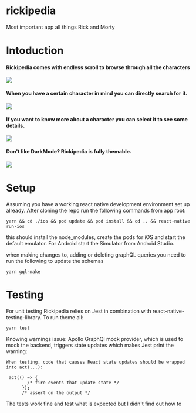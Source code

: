 # rickipedia
Most important app all things Rick and Morty

# Intoduction
#### Rickipedia comes with endless scroll to browse through all the characters

![](./gifs/RickipediaEndlessScroll.gif)


#### When you have a certain character in mind you can directly search for it.

![](./gifs/RickipediaSearchScreen.gif)

#### If you want to know more about a character you can select it to see some details.

![](./gifs/RickipediaDetailsScreen.gif)

#### Don't like DarkMode? Rickipedia is fully themable.

![](./gifs/RickipediaFullyThemable.gif)

# Setup
Assuming you have a working react native development environment set up already.
After cloning the repo run the following commands from app root:
```
yarn && cd ./ios && pod update && pod install && cd .. && react-native run-ios
```
this should install the node_modules, create the pods for iOS and start the default emulator. For Android start the Simulator from Android Studio.

when making changes to, adding or deleting graphQL queries you need to run the following to update the schemas
```
yarn gql-make
```

# Testing
For unit testing Rickipedia relies on Jest in combination with react-native-testing-library. To run theme all:
```
yarn test
```

Knowing warnings issue: Apollo GraphQl mock provider, which is used to mock the backend, triggers state updates which makes Jest print the warning:
```
When testing, code that causes React state updates should be wrapped into act(...):

 act(() => {
        /* fire events that update state */
      });
      /* assert on the output */
```
The tests work fine and test what is expected but I didn't find out how to 